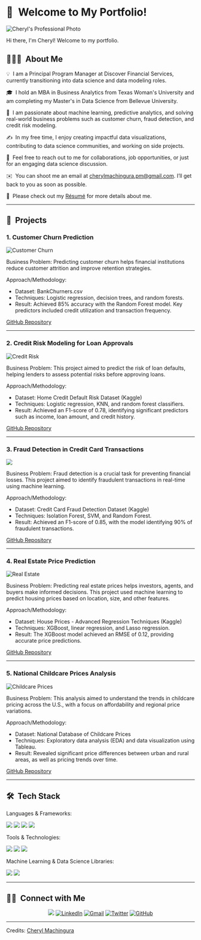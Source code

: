 <h1>👋 &nbsp;Welcome to My Portfolio!</h1>

<img src="https://github.com/CherylMachingura/cheryltaf85.github.io/blob/main/Professionalimage.JPG" alt="Cheryl's Professional Photo">  
<p>Hi there, I'm Cheryl! Welcome to my portfolio.</p>

<h2>👨🏻‍💻 &nbsp;About Me</h2>

<p>💡 &nbsp;I am a Principal Program Manager at Discover Financial Services, currently transitioning into data science and data modeling roles.</p>
<p>🎓 &nbsp;I hold an MBA in Business Analytics from Texas Woman's University and am completing my Master's in Data Science from Bellevue University.</p>
<p>🌱 &nbsp;I am passionate about machine learning, predictive analytics, and solving real-world business problems such as customer churn, fraud detection, and credit risk modeling.</p>
<p>✍️ &nbsp;In my free time, I enjoy creating impactful data visualizations, contributing to data science communities, and working on side projects.</p>
<p>💬 &nbsp;Feel free to reach out to me for collaborations, job opportunities, or just for an engaging data science discussion.</p>
<p>✉️ &nbsp;You can shoot me an email at <a href="mailto:cherylmachingura.pm@gmail.com">cherylmachingura.pm@gmail.com</a>. I’ll get back to you as soon as possible.</p>
<p>📄 &nbsp;Please check out my <a href="https://drive.google.com/file/d/1CgTBBelcsjjc-4VOdApL9c76vvTL49Fe/view?usp=sharing">Résumé</a> for more details about me.</p>

<hr>

<h2>💼 &nbsp;Projects</h2>

<h3>1. Customer Churn Prediction</h3>
<img src="https://github.com/CherylMachingura/cheryltaf85.github.io/tree/main/projects/credit-churn" alt="Customer Churn">
<p>Business Problem: Predicting customer churn helps financial institutions reduce customer attrition and improve retention strategies.</p>
<p>Approach/Methodology:  
  <ul>
    <li>Dataset: BankChurners.csv</li>
    <li>Techniques: Logistic regression, decision trees, and random forests.</li>
    <li>Result: Achieved 85% accuracy with the Random Forest model. Key predictors included credit utilization and transaction frequency.</li>
  </ul>
</p>
<a href="https://github.com/CherylMachingura/cheryltaf85.github.io/tree/main/projects/credit-churn">GitHub Repository</a>

<hr>

<h3>2. Credit Risk Modeling for Loan Approvals</h3>
<img src="https://via.placeholder.com/150" alt="Credit Risk">
<p>Business Problem: This project aimed to predict the risk of loan defaults, helping lenders to assess potential risks before approving loans.</p>
<p>Approach/Methodology:  
  <ul>
    <li>Dataset: Home Credit Default Risk Dataset (Kaggle)</li>
    <li>Techniques: Logistic regression, KNN, and random forest classifiers.</li>
    <li>Result: Achieved an F1-score of 0.78, identifying significant predictors such as income, loan amount, and credit history.</li>
  </ul>
</p>
<a href="https://github.com/cheryltaf85/Credit-Risk-Modeling">GitHub Repository</a>

<hr>

<h3>3. Fraud Detection in Credit Card Transactions</h3>
<img src="https://github.com/CherylMachingura/cheryltaf85.github.io/blob/main/Fraud%20Detection%20in%20Credit%20Card%20Transactions.ipynb">
<p>Business Problem: Fraud detection is a crucial task for preventing financial losses. This project aimed to identify fraudulent transactions in real-time using machine learning.</p>
<p>Approach/Methodology:  
  <ul>
    <li>Dataset: Credit Card Fraud Detection Dataset (Kaggle)</li>
    <li>Techniques: Isolation Forest, SVM, and Random Forest.</li>
    <li>Result: Achieved an F1-score of 0.85, with the model identifying 90% of fraudulent transactions.</li>
  </ul>
</p>
<a href="https://github.com/cheryltaf85/Fraud-Detection-Credit-Card">GitHub Repository</a>

<hr>

<h3>4. Real Estate Price Prediction</h3>
<img src="https://via.placeholder.com/150" alt="Real Estate">
<p>Business Problem: Predicting real estate prices helps investors, agents, and buyers make informed decisions. This project used machine learning to predict housing prices based on location, size, and other features.</p>
<p>Approach/Methodology:  
  <ul>
    <li>Dataset: House Prices - Advanced Regression Techniques (Kaggle)</li>
    <li>Techniques: XGBoost, linear regression, and Lasso regression.</li>
    <li>Result: The XGBoost model achieved an RMSE of 0.12, providing accurate price predictions.</li>
  </ul>
</p>
<a href="https://github.com/cheryltaf85/Real-Estate-Price-Prediction">GitHub Repository</a>

<hr>

<h3>5. National Childcare Prices Analysis</h3>
<img src="https://via.placeholder.com/150" alt="Childcare Prices">
<p>Business Problem: This analysis aimed to understand the trends in childcare pricing across the U.S., with a focus on affordability and regional price variations.</p>
<p>Approach/Methodology:  
  <ul>
    <li>Dataset: National Database of Childcare Prices</li>
    <li>Techniques: Exploratory data analysis (EDA) and data visualization using Tableau.</li>
    <li>Result: Revealed significant price differences between urban and rural areas, as well as pricing trends over time.</li>
  </ul>
</p>
<a href="https://github.com/cheryltaf85/Childcare-Prices-Analysis">GitHub Repository</a>

<hr>

<h2>🛠 &nbsp;Tech Stack</h2>

<p>Languages & Frameworks:</p>
<img src="https://img.shields.io/badge/-Python-05122A?style=flat&logo=python"> 
<img src="https://img.shields.io/badge/-SQL-05122A?style=flat&logo=postgresql&logoColor=336791"> 
<img src="https://img.shields.io/badge/-R-05122A?style=flat&logo=R&logoColor=276DC3"> 
<img src="https://img.shields.io/badge/-TensorFlow-05122A?style=flat&logo=tensorflow&logoColor=FF6F00">

<p>Tools & Technologies:</p>
<img src="https://img.shields.io/badge/-Tableau-05122A?style=flat&logo=tableau&logoColor=006F8E"> 
<img src="https://img.shields.io/badge/-Power%20BI-05122A?style=flat&logo=powerbi"> 
<img src="https://img.shields.io/badge/-GitHub-05122A?style=flat&logo=github">

<p>Machine Learning & Data Science Libraries:</p>
<img src="https://img.shields.io/badge/-Keras-05122A?style=flat&logo=keras&logoColor=D00000"> 
<img src="https://img.shields.io/badge/-Scikit%20Learn-05122A?style=flat&logo=scikit-learn">

<hr>

<h2>🤝🏻 &nbsp;Connect with Me</h2>

<p align="center">
<a href="https://www.cheryltaf85.com"><img src="https://img.shields.io/badge/-cheryltaf85.com-3423A6?style=flat&logo=Google-Chrome&logoColor=white" /></a>
<a href="https://linkedin.com/in/cherylmachingura/"><img src="https://img.shields.io/badge/-Cheryl%20Machingura-0077B5?style=flat&logo=Linkedin&logoColor=white" alt="LinkedIn" /></a>
<a href="mailto:cherylmachingura.pm@gmail.com"><img src="https://img.shields.io/badge/-cherylmachingura.pm@gmail.com-D14836?style=flat&logo=Gmail&logoColor=white" alt="Gmail" /></a>
<a href="https://twitter.com/cheryl_taf"><img src="https://img.shields.io/badge/-@cheryl_taf-1DA1F2?style=flat&logo=Twitter&logoColor=white" alt="Twitter" /></a>
<a href="https://github.com/cheryltaf85"><img src="https://img.shields.io/badge/-GitHub-05122A?style=flat&logo=GitHub&logoColor=white" alt="GitHub" /></a>
</p>

<hr>

<p>Credits: <a href="https://github.com/cheryltaf85">Cheryl Machingura</a></p>










